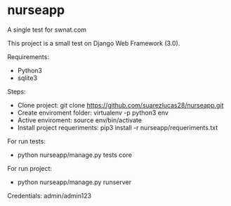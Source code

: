 # nurseapp
A single test for swnat.com

This project is a small test on Django Web Framework (3.0).

Requirements:
- Python3
- sqlite3

Steps:
- Clone project: git clone https://github.com/suarezlucas28/nurseapp.git
- Create enviroment folder: virtualenv -p python3 env
- Active enviroment: source env/bin/activate
- Install project requeriments: pip3 install -r nurseapp/requeriments.txt

For run tests:
- python nurseapp/manage.py tests core

For run project:
- python nurseapp/manage.py runserver

Credentials: admin/admin123
